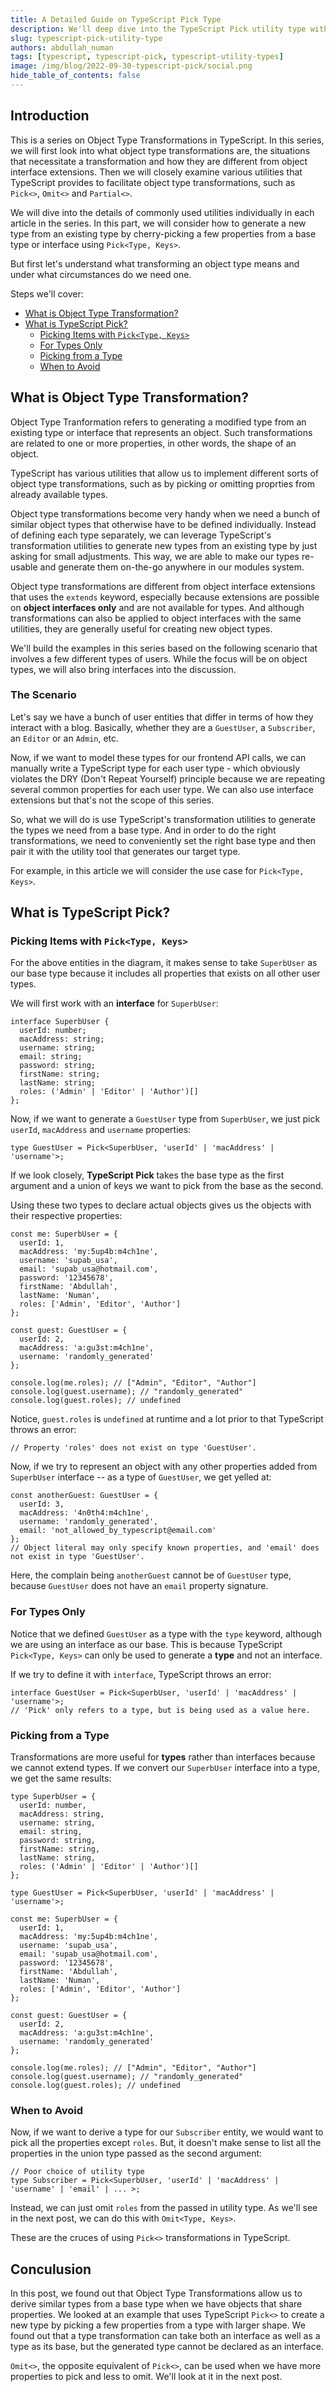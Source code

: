 ```yaml
---
title: A Detailed Guide on TypeScript Pick Type
description: We'll deep dive into the TypeScript Pick utility type with examples and use cases.
slug: typescript-pick-utility-type
authors: abdullah_numan
tags: [typescript, typescript-pick, typescript-utility-types]
image: /img/blog/2022-09-30-typescript-pick/social.png
hide_table_of_contents: false
---
```




## Introduction
This is a series on Object Type Transformations in TypeScript. In this series, we will first look into what object type transformations are, the situations that necessitate a transformation and how they are different from object interface extensions. Then we will closely examine various utilities that TypeScript provides to facilitate object type transformations, such as  `Pick<>`, `Omit<>` and `Partial<>`.

We will dive into the details of commonly used utilities individually in each article in the series. In this part, we will consider how to generate a new type from an existing type by cherry-picking a few properties from a base type or interface using `Pick<Type, Keys>`.

But first let's understand what transforming an object type means and under what circumstances do we need one.

Steps we'll cover:
- [What is Object Type Transformation?](#what-is-object-type-transformation)
- [What is TypeScript Pick?](#what-is-typescript-pick)
  - [Picking Items with `Pick<Type, Keys>`](#picking-items-with-picktype-keys)
  - [For Types Only](#for-types-only)
  - [Picking from a Type](#picking-from-a-type)
  - [When to Avoid](#when-to-avoid)

## What is Object Type Transformation?
Object Type Tranformation refers to generating a modified type from an existing type or interface that represents an object. Such transformations are related to one or more properties, in other words, the shape of an object.

TypeScript has various utilities that allow us to implement different sorts of object type transformations, such as by picking or omitting proprties from already available types.

Object type transformations become very handy when we need a bunch of similar object types that otherwise have to be defined individually. Instead of defining each type separately, we can leverage TypeScript's transformation utilities to generate new types from an existing type by just asking for small adjustments. This way, we are able to make our types re-usable and generate them on-the-go anywhere in our modules system.

Object type transformations are different from object interface extensions that uses the `extends` keyword, especially because extensions are possible on **object interfaces only** and are not available for types. And although transformations can also be applied to object interfaces with the same utilities, they are generally useful for creating new object types.

We'll build the examples in this series based on the following scenario that involves a few different types of users. While the focus will be on object types, we will also bring interfaces into the discussion.

### The Scenario
Let's say we have a bunch of user entities that differ in terms of how they interact with a blog. Basically, whether they are a `GuestUser`, a `Subscriber`, an `Editor` or an `Admin`, etc. 


Now, if we want to model these types for our frontend API calls, we can manually write a TypeScript type for each user type - which obviously violates the DRY (Don't Repeat Yourself) principle because we are repeating several common properties for each user type. We can also use interface extensions but that's not the scope of this series.

So, what we will do is use TypeScript's transformation utilities to generate the types we need from a base type. And in order to do the right transformations, we need to conveniently set the right base type and then pair it with the utility tool that generates our target type.

For example, in this article we will consider the use case for `Pick<Type, Keys>`.

## What is TypeScript Pick? 

### Picking Items with `Pick<Type, Keys>`
For the above entities in the diagram, it makes sense to take `SuperbUser` as our base type because it includes all properties that exists on all other user types.

We will first work with an **interface** for `SuperbUser`:

```tsx
interface SuperbUser {
  userId: number;
  macAddress: string;
  username: string;
  email: string;
  password: string;
  firstName: string;
  lastName: string;
  roles: ('Admin' | 'Editor' | 'Author')[]
};
```

Now, if we want to generate a `GuestUser` type from `SuperbUser`, we just pick `userId`, `macAddress` and `username` properties:

```tsx
type GuestUser = Pick<SuperbUser, 'userId' | 'macAddress' | 'username'>;
```
If we look closely, **TypeScript Pick** takes the base type as the first argument and a union of keys we want to pick from the base as the second.

Using these two types to declare actual objects gives us the objects with their respective properties:

```tsx
const me: SuperbUser = {
  userId: 1,
  macAddress: 'my:5up4b:m4ch1ne',
  username: 'supab_usa',
  email: 'supab_usa@hotmail.com',
  password: '12345678',
  firstName: 'Abdullah',
  lastName: 'Numan',
  roles: ['Admin', 'Editor', 'Author']
};

const guest: GuestUser = {
  userId: 2,
  macAddress: 'a:gu3st:m4ch1ne',
  username: 'randomly_generated'
};

console.log(me.roles); // ["Admin", "Editor", "Author"]
console.log(guest.username); // "randomly_generated"
console.log(guest.roles); // undefined
```

Notice, `guest.roles` is `undefined` at runtime and a lot prior to that TypeScript throws an error:

```tsx
// Property 'roles' does not exist on type 'GuestUser'.
```

Now, if we try to represent an object with any other properties added from `SuperbUser` interface -- as a type of `GuestUser`, we get yelled at:

```tsx
const anotherGuest: GuestUser = {
  userId: 3,
  macAddress: '4n0th4:m4ch1ne',
  username: 'randomly_generated',
  email: 'not_allowed_by_typescript@email.com'
};
// Object literal may only specify known properties, and 'email' does not exist in type 'GuestUser'.
```

Here, the complain being `anotherGuest` cannot be of `GuestUser` type, because `GuestUser` does not have an `email` property signature.

### For Types Only
Notice that we defined `GuestUser` as a type with the `type` keyword, although we are using an interface as our base. This is because TypeScript `Pick<Type, Keys>` can only be used to generate a **type** and not an interface.

If we try to define it with `interface`, TypeScript throws an error:

```tsx
interface GuestUser = Pick<SuperbUser, 'userId' | 'macAddress' | 'username'>;
// 'Pick' only refers to a type, but is being used as a value here.
```

### Picking from a Type
Transformations are more useful for **types** rather than interfaces because we cannot extend types. If we convert our `SuperbUser` interface into a type, we get the same results:

```tsx
type SuperbUser = {
  userId: number,
  macAddress: string,
  username: string,
  email: string,
  password: string,
  firstName: string,
  lastName: string,
  roles: ('Admin' | 'Editor' | 'Author')[]
};

type GuestUser = Pick<SuperbUser, 'userId' | 'macAddress' | 'username'>;

const me: SuperbUser = {
  userId: 1,
  macAddress: 'my:5up4b:m4ch1ne',
  username: 'supab_usa',
  email: 'supab_usa@hotmail.com',
  password: '12345678',
  firstName: 'Abdullah',
  lastName: 'Numan',
  roles: ['Admin', 'Editor', 'Author']
};

const guest: GuestUser = {
  userId: 2,
  macAddress: 'a:gu3st:m4ch1ne',
  username: 'randomly_generated'
};

console.log(me.roles); // ["Admin", "Editor", "Author"]
console.log(guest.username); // "randomly_generated"
console.log(guest.roles); // undefined
```

### When to Avoid

Now, if we want to derive a type for our `Subscriber` entity, we would want to pick all the properties except `roles`. But, it doesn't make sense to list all the properties in the union type passed as the second argument:

```tsx
// Poor choice of utility type
type Subscriber = Pick<SuperbUser, 'userId' | 'macAddress' | 'username' | 'email' | ... >;
```
Instead, we can just omit `roles` from the passed in utility type. As we'll see in the next post, we can do this with `Omit<Type, Keys>`.

These are the cruces of using `Pick<>` transformations in TypeScript.

## Conculusion

In this post, we found out that Object Type Transformations allow us to derive similar types from a base type when we have objects that share properties. We looked at an example that uses TypeScript `Pick<>` to create a new type by picking a few properties from a type with larger shape. We found out that a type transformation can take both an interface as well as a type as its base, but the generated type cannot be declared as an interface.

`Omit<>`, the opposite equivalent of `Pick<>`, can be used when we have more properties to pick and less to omit. We'll look at it in the next post.